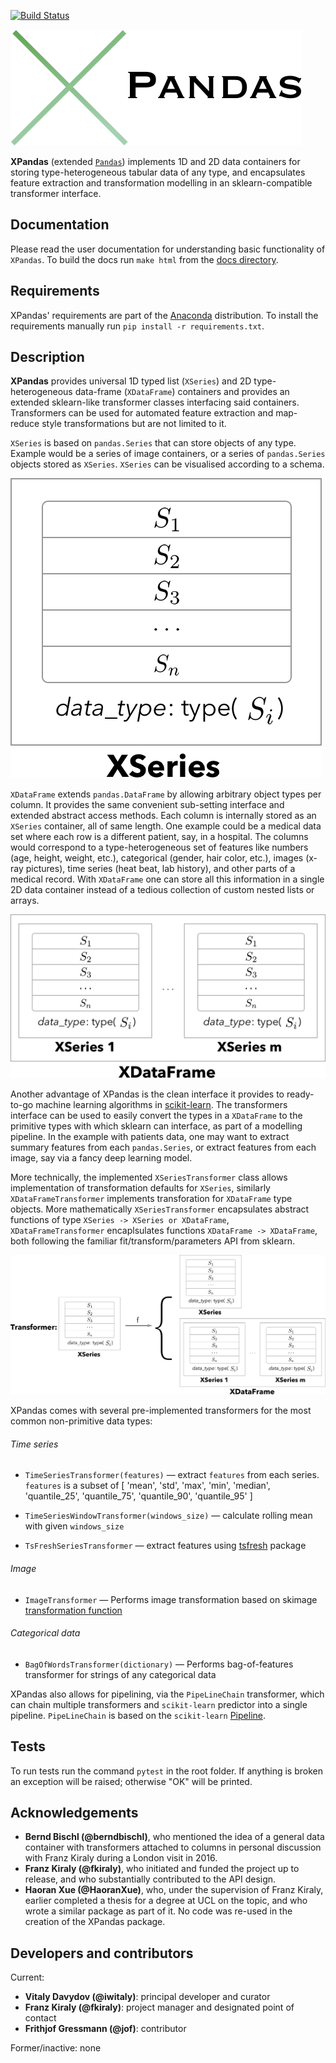 ﻿[![Build Status](https://travis-ci.com/kiraly-group/XPandas.svg?token=WzNyjqtwC8PwsMtns62p&branch=development)](https://travis-ci.com/kiraly-group/XPandas)

![Logo](/examples/imgs/Logo.png)

**XPandas** (extended [`Pandas`](https://pandas.pydata.org/)) implements 1D and 2D data containers for storing type-heterogeneous tabular data of any type, 
and encapsulates feature extraction and transformation modelling in an sklearn-compatible transformer interface.

## Documentation

Please read the user documentation for understanding basic functionality of `XPandas`. To build the docs run ``make html`` from the [docs directory](/docs).

## Requirements

XPandas' requirements are part of the [Anaconda](https://www.continuum.io/downloads) distribution. To install the requirements manually run `pip install -r requirements.txt`.

## Description

**XPandas** provides universal 1D typed list (`XSeries`) and 2D type-heterogeneous data-frame (`XDataFrame`) containers
and provides an extended sklearn-like transformer classes interfacing said containers. 
Transformers can be used for automated feature extraction and map-reduce style transformations but are not limited to it.

`XSeries` is based on `pandas.Series` that can store objects of any type.
Example would be a series of image containers, or a series of `pandas.Series` objects stored as `XSeries`.
`XSeries` can be visualised according to a schema.

![XSeries](/examples/imgs/XSeries.png)

`XDataFrame` extends `pandas.DataFrame` by allowing arbitrary object types per column.
It provides the same convenient sub-setting interface and extended abstract access methods.
Each column is internally stored as an `XSeries` container, all of same length. 
One example could be a medical data set where each row is a different patient, say, in a hospital. 
The columns would correspond to a type-heterogeneous set of features like numbers (age, height, weight, etc.), 
categorical (gender, hair color, etc.), images (x-ray pictures), time series (heat beat, lab history), 
and other parts of a medical record.
With `XDataFrame` one can store all this information in a single 2D data container instead of a tedious collection of custom nested lists or arrays.

![XDataFrame](/examples/imgs/XDataFrame.png)

Another advantage of XPandas is the clean interface it provides to ready-to-go machine learning algorithms in 
[scikit-learn](scikit-learn.org). The transformers interface can be used to easily convert the types in a `XDataFrame`
to the primitive types with which sklearn can interface, as part of a modelling pipeline. 
In the example with patients data, one may want to extract summary features from 
each `pandas.Series`, or extract features from each image, say via a fancy deep learning model.

More technically, the implemented `XSeriesTransformer` class allows implementation of transformation defaults
for `XSeries`, similarly `XDataFrameTransformer` implements transforation for `XDataFrame` type objects. 
More mathematically `XSeriesTransformer` encapsulates abstract functions of type `XSeries -> XSeries or XDataFrame`,
`XDataFrameTransformer` encaplsulates functions `XDataFrame -> XDataFrame`, both following the familiar fit/transform/parameters API from sklearn.

![Transformer](/examples/imgs/Transformer.png)

XPandas comes with several pre-implemented transformers for the most common non-primitive data types:

###### Time series
* `TimeSeriesTransformer(features)` — extract `features` from each series.
`features` is a subset of [
        'mean', 'std', 'max', 'min',
        'median', 'quantile_25', 'quantile_75',
        'quantile_90', 'quantile_95'
    ]

* `TimeSeriesWindowTransformer(windows_size)` — calculate rolling mean with given `windows_size`
* `TsFreshSeriesTransformer` — extract features using [tsfresh](tsfresh.readthedocs.io) package


###### Image
* `ImageTransformer` — Performs image transformation based on 
skimage
[transformation function](http://scikit-image.org/docs/dev/api/skimage.transform.html)


###### Categorical data
* `BagOfWordsTransformer(dictionary)` —
Performs bag-of-features transformer for strings of any categorical data


XPandas also allows for pipelining, via the `PipeLineChain` transformer, which can
chain multiple transformers and `scikit-learn` predictor into a single pipeline.
`PipeLineChain` is based on the `scikit-learn`
[Pipeline](http://scikit-learn.org/stable/modules/generated/sklearn.pipeline.Pipeline.html#sklearn.pipeline.Pipeline).

## Tests

To run tests run the command ```pytest``` in the root folder.
If anything is broken an exception will be raised; otherwise "OK" will be printed.


## Acknowledgements

- **Bernd Bischl (@berndbischl)**, who mentioned the idea of a general data container with transformers attached to columns in personal discussion with Franz Kiraly during a London visit in 2016.
- **Franz Kiraly (@fkiraly)**, who initiated and funded the project up to release, and who substantially contributed to the API design.
- **Haoran Xue (@HaoranXue)**, who, under the supervision of Franz Kiraly, earlier completed a thesis for a degree at UCL on the topic, and who wrote a similar package as part of it. No code was re-used in the creation of the XPandas package.


## Developers and contributors

Current:
- **Vitaly Davydov (@iwitaly)**: principal developer and curator
- **Franz Kiraly (@fkiraly)**: project manager and designated point of contact
- **Frithjof Gressmann (@jof)**: contributor

Former/inactive:
none